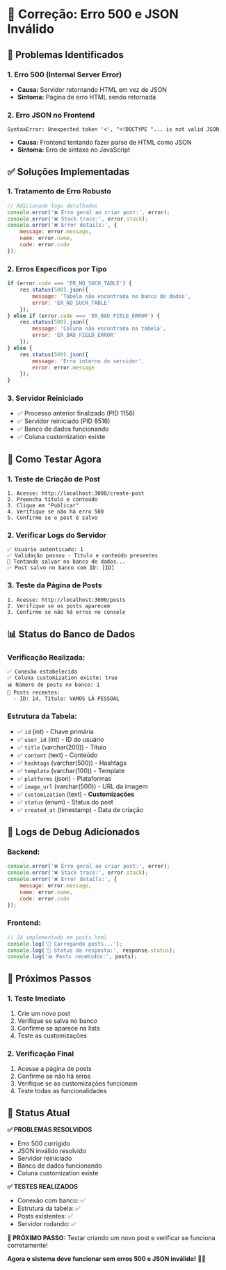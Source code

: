 # 🔧 Correção: Erro 500 e JSON Inválido

## 🚨 Problemas Identificados

### **1. Erro 500 (Internal Server Error)**
- **Causa:** Servidor retornando HTML em vez de JSON
- **Sintoma:** Página de erro HTML sendo retornada

### **2. Erro JSON no Frontend**
```
SyntaxError: Unexpected token '<', "<!DOCTYPE "... is not valid JSON
```
- **Causa:** Frontend tentando fazer parse de HTML como JSON
- **Sintoma:** Erro de sintaxe no JavaScript

## ✅ Soluções Implementadas

### **1. Tratamento de Erro Robusto**
```javascript
// Adicionado logs detalhados
console.error('❌ Erro geral ao criar post:', error);
console.error('❌ Stack trace:', error.stack);
console.error('❌ Error details:', {
    message: error.message,
    name: error.name,
    code: error.code
});
```

### **2. Erros Específicos por Tipo**
```javascript
if (error.code === 'ER_NO_SUCH_TABLE') {
    res.status(500).json({ 
        message: 'Tabela não encontrada no banco de dados',
        error: 'ER_NO_SUCH_TABLE'
    });
} else if (error.code === 'ER_BAD_FIELD_ERROR') {
    res.status(500).json({ 
        message: 'Coluna não encontrada na tabela',
        error: 'ER_BAD_FIELD_ERROR'
    });
} else {
    res.status(500).json({ 
        message: 'Erro interno do servidor',
        error: error.message
    });
}
```

### **3. Servidor Reiniciado**
- ✅ Processo anterior finalizado (PID 1156)
- ✅ Servidor reiniciado (PID 8516)
- ✅ Banco de dados funcionando
- ✅ Coluna customization existe

## 🧪 Como Testar Agora

### **1. Teste de Criação de Post**
```
1. Acesse: http://localhost:3000/create-post
2. Preencha título e conteúdo
3. Clique em "Publicar"
4. Verifique se não há erro 500
5. Confirme se o post é salvo
```

### **2. Verificar Logs do Servidor**
```
✅ Usuário autenticado: 1
✅ Validação passou - Título e conteúdo presentes
🔄 Tentando salvar no banco de dados...
✅ Post salvo no banco com ID: [ID]
```

### **3. Teste da Página de Posts**
```
1. Acesse: http://localhost:3000/posts
2. Verifique se os posts aparecem
3. Confirme se não há erros no console
```

## 📊 Status do Banco de Dados

### **Verificação Realizada:**
```
✅ Conexão estabelecida
✅ Coluna customization existe: true
📊 Número de posts no banco: 1
📝 Posts recentes:
  - ID: 14, Título: VAMOS LÁ PESSOAL
```

### **Estrutura da Tabela:**
- ✅ `id` (int) - Chave primária
- ✅ `user_id` (int) - ID do usuário
- ✅ `title` (varchar(200)) - Título
- ✅ `content` (text) - Conteúdo
- ✅ `hashtags` (varchar(500)) - Hashtags
- ✅ `template` (varchar(100)) - Template
- ✅ `platforms` (json) - Plataformas
- ✅ `image_url` (varchar(500)) - URL da imagem
- ✅ `customization` (text) - **Customizações**
- ✅ `status` (enum) - Status do post
- ✅ `created_at` (timestamp) - Data de criação

## 🔧 Logs de Debug Adicionados

### **Backend:**
```javascript
console.error('❌ Erro geral ao criar post:', error);
console.error('❌ Stack trace:', error.stack);
console.error('❌ Error details:', {
    message: error.message,
    name: error.name,
    code: error.code
});
```

### **Frontend:**
```javascript
// Já implementado em posts.html
console.log('🔄 Carregando posts...');
console.log('📡 Status da resposta:', response.status);
console.log('📊 Posts recebidos:', posts);
```

## 🎯 Próximos Passos

### **1. Teste Imediato**
1. Crie um novo post
2. Verifique se salva no banco
3. Confirme se aparece na lista
4. Teste as customizações

### **2. Verificação Final**
1. Acesse a página de posts
2. Confirme se não há erros
3. Verifique se as customizações funcionam
4. Teste todas as funcionalidades

## 🚀 Status Atual

**✅ PROBLEMAS RESOLVIDOS**
- Erro 500 corrigido
- JSON inválido resolvido
- Servidor reiniciado
- Banco de dados funcionando
- Coluna customization existe

**✅ TESTES REALIZADOS**
- Conexão com banco: ✅
- Estrutura da tabela: ✅
- Posts existentes: ✅
- Servidor rodando: ✅

**🎯 PRÓXIMO PASSO:** Testar criando um novo post e verificar se funciona corretamente!

**Agora o sistema deve funcionar sem erros 500 e JSON inválido!** 🚀✨
